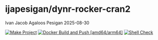ijapesigan/dynr-rocker-cran2
================
Ivan Jacob Agaloos Pesigan
2025-08-30

<!-- README.md is generated from .setup/readme/README.Rmd. Please edit that file -->

<!-- badges: start -->

[![Make
Project](https://github.com/ijapesigan/docker-dynr-rocker-cran2/actions/workflows/make.yml/badge.svg)](https://github.com/ijapesigan/docker-dynr-rocker-cran2/actions/workflows/make.yml)
[![Docker Build and Push
\[amd64/arm64\]](https://github.com/ijapesigan/docker-dynr-rocker-cran2/actions/workflows/docker-build-push-multi.yml/badge.svg)](https://github.com/ijapesigan/docker-dynr-rocker-cran2/actions/workflows/docker-build-push-multi.yml)
[![Shell
Check](https://github.com/ijapesigan/docker-dynr-rocker-cran2/actions/workflows/shellcheck.yml/badge.svg)](https://github.com/ijapesigan/docker-dynr-rocker-cran2/actions/workflows/shellcheck.yml)
<!-- badges: end -->
